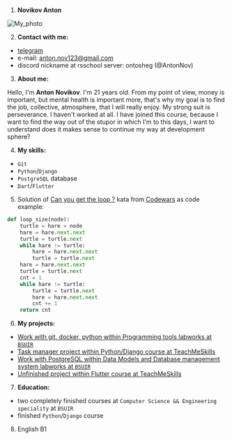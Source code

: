1. **Novikov Anton**

![My_photo](https://avatars.githubusercontent.com/u/56130014?s=400&u=389bf44a9a9ad2fed046025d6cca239b761e6d85&v=4)

2. **Сontact with me:**
- [telegram](https://t.me/moooooooorka)
- e-mail: anton.nov123@gmail.com
- discord nickname at rsschool server: ontosheg (@AntonNov)
3. **About me:**

Hello, I'm **Anton Novikov**. I'm 21 years old. From my point of view, money is important, but mental health is important more, that's why my goal is to find the job, collective, atmosphere, that I will really enjoy. My strong suit is perseverance. I haven't worked at all. I have joined this course, because I want to find the way out of the stupor in which I'm to this days, I want to understand does it makes sense to continue my way at development sphere?

4. **My skills:**
* `Git` 
* `Python`/`Django`
* `PostgreSQL` database
* `Dart`/`Flutter` 
5. Solution of [Can you get the loop ?](https://www.codewars.com/kata/can-you-get-the-loop) kata from [Codewars](https://www.codewars.com/) as code example: 
```python
def loop_size(node):
    turtle = hare = node
    hare = hare.next.next
    turtle = turtle.next
    while hare != turtle:
        hare = hare.next.next
        turtle = turtle.next
    hare = hare.next.next  
    turtle = turtle.next
    cnt = 1
    while hare != turtle:
        turtle = turtle.next
        hare = hare.next.next
        cnt += 1
    return cnt 
```
6. **My projects:**
 * [Work with git, docker, python within Programming tools labworks at `BSUIR`](https://github.com/AntonNov/ISP-2022-053502)
* [Task manager project within Python/Django course at TeachMeSkills](https://github.com/AntonNov/Final_Project)
* [Work with PostgreSQL within Data Models and Database management system labworks at `BSUIR`](https://github.com/AntonNov/Data_models_and_database_management_systems)
* [Unfinished project within Flutter course at TeachMeSkills](https://github.com/AntonNov/Course_project)
7. **Education:**
* two completely finished courses at `Computer Science && Engineering speciality` at `BSUIR`
* finished `Python`/`Django` course
8. English B1
